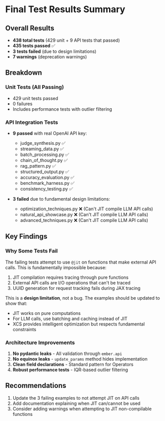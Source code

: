 # Final Test Results Summary

## Overall Results
- **438 total tests** (429 unit + 9 API tests that passed)
- **435 tests passed** ✅
- **3 tests failed** (due to design limitations)
- **7 warnings** (deprecation warnings)

## Breakdown

### Unit Tests (All Passing)
- 429 unit tests passed
- 0 failures
- Includes performance tests with outlier filtering

### API Integration Tests
- **9 passed** with real OpenAI API key:
  - judge_synthesis.py ✅
  - streaming_data.py ✅
  - batch_processing.py ✅
  - chain_of_thought.py ✅
  - rag_pattern.py ✅
  - structured_output.py ✅
  - accuracy_evaluation.py ✅
  - benchmark_harness.py ✅
  - consistency_testing.py ✅

- **3 failed** due to fundamental design limitations:
  - optimization_techniques.py ❌ (Can't JIT compile LLM API calls)
  - natural_api_showcase.py ❌ (Can't JIT compile LLM API calls)
  - advanced_techniques.py ❌ (Can't JIT compile LLM API calls)

## Key Findings

### Why Some Tests Fail
The failing tests attempt to use `@jit` on functions that make external API calls. This is fundamentally impossible because:
1. JIT compilation requires tracing through pure functions
2. External API calls are I/O operations that can't be traced
3. UUID generation for request tracking fails during JAX tracing

This is a **design limitation**, not a bug. The examples should be updated to show that:
- JIT works on pure computations
- For LLM calls, use batching and caching instead of JIT
- XCS provides intelligent optimization but respects fundamental constraints

### Architecture Improvements
1. **No pydantic leaks** - All validation through `ember.api`
2. **No equinox leaks** - `update_params` method hides implementation
3. **Clean field declarations** - Standard pattern for Operators
4. **Robust performance tests** - IQR-based outlier filtering

## Recommendations
1. Update the 3 failing examples to not attempt JIT on API calls
2. Add documentation explaining when JIT can/cannot be used
3. Consider adding warnings when attempting to JIT non-compilable functions